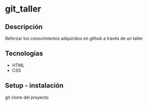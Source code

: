 # git_taller

## Descripción
Reforzar los conocimientos adquiridos en github a través de un taller

## Tecnologías
- HTML
- CSS

## Setup - instalación
git clone del proyecto
